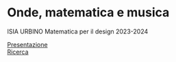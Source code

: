 # Onde, matematica e musica
ISIA URBINO
 Matematica per il design 
2023-2024


[Presentazione](https://veronicaridolfi.github.io/Onde/presentazione.html)  
[Ricerca](https://veronicaridolfi.github.io/Onde/ricerca.html)  
